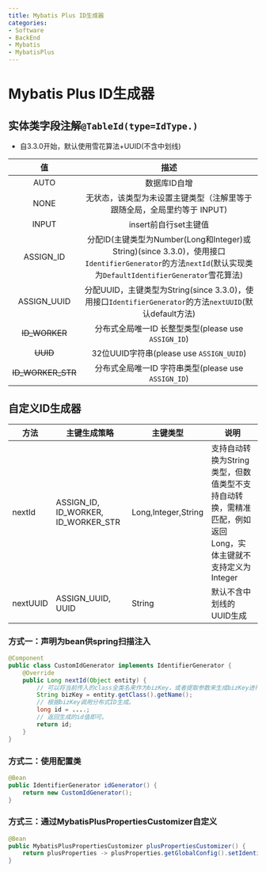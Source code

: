 ```yaml
---
title: Mybatis Plus ID生成器
categories:
- Software
- BackEnd
- Mybatis
- MybatisPlus
---
```

# Mybatis Plus ID生成器

## 实体类字段注解`@TableId(type=IdType.)`

- 自3.3.0开始，默认使用雪花算法+UUID(不含中划线)

|        值         |                             描述                             |
| :---------------: | :----------------------------------------------------------: |
|       AUTO        |                         数据库ID自增                         |
|       NONE        | 无状态，该类型为未设置主键类型（注解里等于跟随全局，全局里约等于 INPUT) |
|       INPUT       |                    insert前自行set主键值                     |
|     ASSIGN_ID     | 分配ID(主键类型为Number(Long和Integer)或String)(since 3.3.0)，使用接口`IdentifierGenerator`的方法`nextId`(默认实现类为`DefaultIdentifierGenerator`雪花算法) |
|    ASSIGN_UUID    | 分配UUID，主键类型为String(since 3.3.0)，使用接口`IdentifierGenerator`的方法`nextUUID`(默认default方法) |
|   ~~ID_WORKER~~   |     分布式全局唯一ID 长整型类型(please use `ASSIGN_ID`)      |
|     ~~UUID~~      |           32位UUID字符串(please use `ASSIGN_UUID`)           |
| ~~ID_WORKER_STR~~ |     分布式全局唯一ID 字符串类型(please use `ASSIGN_ID`)      |

## 自定义ID生成器

| 方法     | 主键生成策略                        | 主键类型            | 说明                                                         |
| -------- | ----------------------------------- | ------------------- | ------------------------------------------------------------ |
| nextId   | ASSIGN_ID, ID_WORKER, ID_WORKER_STR | Long,Integer,String | 支持自动转换为String类型，但数值类型不支持自动转换，需精准匹配，例如返回Long，实体主键就不支持定义为Integer |
| nextUUID | ASSIGN_UUID, UUID                   | String              | 默认不含中划线的UUID生成                                     |

### 方式一：声明为bean供spring扫描注入

```java
@Component
public class CustomIdGenerator implements IdentifierGenerator {
    @Override
    public Long nextId(Object entity) {
      	// 可以将当前传入的class全类名来作为bizKey，或者提取参数来生成bizKey进行分布式Id调用生成。
      	String bizKey = entity.getClass().getName();
        // 根据bizKey调用分布式ID生成。
        long id = ....;
      	// 返回生成的id值即可。
        return id;
    }
}
```

### 方式二：使用配置类

```java
@Bean
public IdentifierGenerator idGenerator() {
    return new CustomIdGenerator();
}
```

### 方式三：通过MybatisPlusPropertiesCustomizer自定义

```java
@Bean
public MybatisPlusPropertiesCustomizer plusPropertiesCustomizer() {
    return plusProperties -> plusProperties.getGlobalConfig().setIdentifierGenerator(new CustomIdGenerator());
}
```